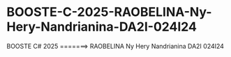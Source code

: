 # BOOSTE-C-2025-RAOBELINA-Ny-Hery-Nandrianina-DA2I-024I24
BOOSTE C# 2025 =======>  RAOBELINA Ny Hery Nandrianina DA2I 024I24
